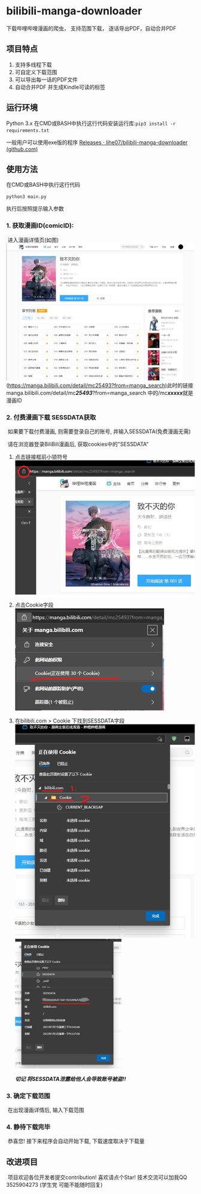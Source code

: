 # bilibili-manga-downloader
下载哔哩哔哩漫画的爬虫， 支持范围下载， 逐话导出PDF，自动合并PDF
## 项目特点
1. 支持多线程下载
2. 可自定义下载范围
3. 可以导出每一话的PDF文件
4. 自动合并PDF 并生成Kindle可读的标签
## 运行环境
Python 3.x
在CMD或BASH中执行这行代码安装运行库:```pip3 install -r  requirements.txt```

一般用户可以使用exe版的程序 [Releases · lihe07/bilibili-manga-downloader (github.com)](https://github.com/lihe07/bilibili-manga-downloader/releases)

## 使用方法
在CMD或BASH中执行这行代码
```
python3 main.py
```
执行后按照提示输入参数

### 	1. 获取漫画ID(comicID):

​		进入漫画详情页(如图)
​		![漫画详情](/images/info.jpg "漫画详情")(https://manga.bilibili.com/detail/mc25493?from=manga_search)
​		此时的链接 manga.bilibili.com/detail/mc***25493***?from=manga_search 中的/mc***xxxxx***就是漫画ID

### 2. 付费漫画下载 SESSDATA获取
​		如果要下载付费漫画, 则需要登录自己的账号, 并输入SESSDATA(免费漫画无需)

​		请在浏览器登录BiliBili漫画后, 获取cookies中的"SESSDATA"

1. 点击链接框前小锁符号
	![获取cookie](/images/getCookies1.jpg "获取cookie")
2. 点击Cookie字段
	![获取cookie](/images/getCookies2.jpg "获取cookie")
3. 在bilibili.com > Cookie 下找到SESSDATA字段
	![获取cookie](/images/getCookies3.jpg "获取cookie")
	![获取cookie](/images/getCookies4.jpg "获取cookie")
	
	***切记 将SESSDATA泄露给他人会导致账号被盗!!***

### 3. 确定下载范围
​		在出现漫画详情后, 输入下载范围

### 4. 静待下载完毕
​		恭喜您! 接下来程序会自动开始下载, 下载速度取决于下载量

## 改进项目
​		项目欢迎各位开发者提交contribution! 喜欢请点个Star!
​		技术交流可以加我QQ 3525904273 (学生党 可能不能随时回复)